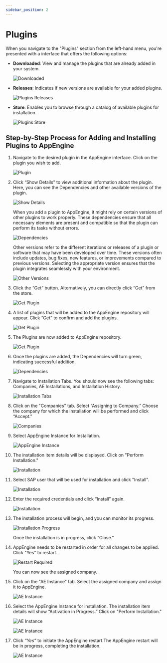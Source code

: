 ```yaml
---
sidebar_position: 2
---
```


# Plugins

When you navigate to the "Plugins" section from the left-hand menu, you're presented with a interface that offers the following options:

- **Downloaded**: View and manage the plugins that are already added in your system.

    ![Downloaded](./media/configuration-and-administration/plugins-downloaded.png)

- **Releases**: Indicates if new versions are available for your added plugins.

    ![Plugins Releases](./media/configuration-and-administration/plugins-releases.png)

- **Store**: Enables you to browse through a catalog of available plugins for installation.

    ![Plugins Store](./media/configuration-and-administration/plugins-store.png)

## Step-by-Step Process for Adding and Installing Plugins to AppEngine

1. Navigate to the desired plugin in the AppEngine interface. Click on the plugin you wish to add.

    ![Plugin](./media/plugins/plugins-01.png)

2. Click “Show Details” to view additional information about the plugin. Here, you can see the Dependencies and other available versions of the plugin.

    ![Show Details](./media/plugins/plugins-02.png)

    When you add a plugin to AppEngine, it might rely on certain versions of other plugins to work properly. These dependencies ensure that all necessary elements are present and compatible so that the plugin can perform its tasks without errors.

    ![Dependencies](./media/plugins/plugins-03.png)

    Other versions refer to the different iterations or releases of a plugin or software that may have been developed over time. These versions often include updates, bug fixes, new features, or improvements compared to previous versions. Selecting the appropriate version ensures that the plugin integrates seamlessly with your environment.

    ![Other Versions](./media/plugins/plugins-04.png)

3. Click the “Get” button. Alternatively, you can directly click “Get” from the store.

    ![Get Plugin](./media/plugins/plugins-05.png)

4. A list of plugins that will be added to the AppEngine repository will appear. Click “Get” to confirm and add the plugins.

    ![Get Plugin](./media/plugins/plugins-06.png)

5. The Plugins are now added to AppEngine repository.

    ![Get Plugin](./media/plugins/plugins-07.png)

6. Once the plugins are added, the Dependencies will turn green, indicating successful addition.

    ![Dependencies](./media/plugins/plugins-08.png)

7. Navigate to Installation Tabs. You should now see the following tabs: Companies, AE Installations, and Installation History.

    ![Installation Tabs](./media/plugins/plugins-09.png)

8. Click on the "Companies" tab. Select “Assigning to Company.” Choose the company for which the installation will be performed and click “Accept.”

    ![Companies](./media/plugins/plugins-10.png)

9. Select AppEngine Instance for Installation.

    ![AppEngine Instance](./media/plugins/plugins-10-01.png)

10. The installation item details will be displayed. Click on "Perform Installation."

    ![Installation](./media/plugins/plugins-11.png)

11. Select SAP user that will be used for installation and click "Install".

    ![Installation](./media/plugins/plugins-12.png)

12. Enter the required credentials and click “Install” again.

    ![Installation](./media/plugins/plugins-13.png)

13. The installation process will begin, and you can monitor its progress.

    ![Installation Progress](./media/plugins/plugins-14.png)

    Once the installation is in progress, click “Close.”

14. AppEngine needs to be restarted in order for all changes to be applied. Click "Yes" to restart.

    ![Restart Required](./media/plugins/plugins-15.png)

    You can now see the assigned company.

15. Click on the "AE Instance" tab. Select the assigned company and assign it to AppEngine.

    ![AE Instance](./media/plugins/plugins-16.png)

16. Select the AppEngine Instance for installation. The installation item details will show “Activation in Progress.” Click on "Perform Installation."

    ![AE Instance](./media/plugins/plugins-18.png)

    ![AE Instance](./media/plugins/plugins-19.png)

17. Click *“Yes”* to initiate the AppEngine restart.The AppEngine restart will be in progress, completing the installation.

    ![AE Instance](./media/plugins/plugins-21.png)
